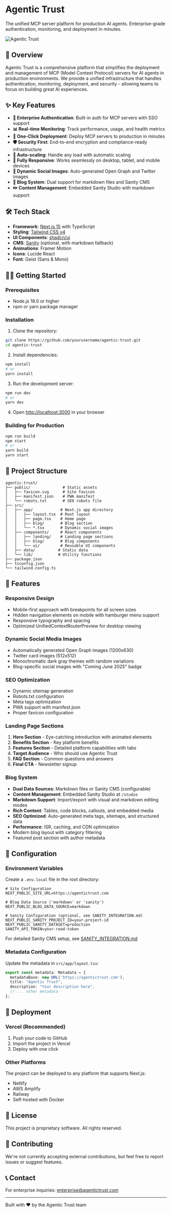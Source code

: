 # Agentic Trust

The unified MCP server platform for production AI agents. Enterprise-grade authentication, monitoring, and deployment in minutes.

![Agentic Trust](https://agentictrust.com/opengraph-image)

## 🚀 Overview

Agentic Trust is a comprehensive platform that simplifies the deployment and management of MCP (Model Context Protocol) servers for AI agents in production environments. We provide a unified infrastructure that handles authentication, monitoring, deployment, and security - allowing teams to focus on building great AI experiences.

## ✨ Key Features

- **🔐 Enterprise Authentication**: Built-in auth for MCP servers with SSO support
- **📊 Real-time Monitoring**: Track performance, usage, and health metrics
- **🚀 One-Click Deployment**: Deploy MCP servers to production in minutes
- **🛡️ Security First**: End-to-end encryption and compliance-ready infrastructure
- **🔄 Auto-scaling**: Handle any load with automatic scaling
- **📱 Fully Responsive**: Works seamlessly on desktop, tablet, and mobile devices
- **🎨 Dynamic Social Images**: Auto-generated Open Graph and Twitter images
- **📝 Blog System**: Dual support for markdown files and Sanity CMS
- **✏️ Content Management**: Embedded Sanity Studio with markdown support

## 🛠️ Tech Stack

- **Framework**: [Next.js 15](https://nextjs.org/) with TypeScript
- **Styling**: [Tailwind CSS v4](https://tailwindcss.com/)
- **UI Components**: [shadcn/ui](https://ui.shadcn.com/)
- **CMS**: [Sanity](https://sanity.io/) (optional, with markdown fallback)
- **Animations**: Framer Motion
- **Icons**: Lucide React
- **Font**: Geist (Sans & Mono)

## 🏃‍♂️ Getting Started

### Prerequisites

- Node.js 18.0 or higher
- npm or yarn package manager

### Installation

1. Clone the repository:
```bash
git clone https://github.com/yourusername/agentic-trust.git
cd agentic-trust
```

2. Install dependencies:
```bash
npm install
# or
yarn install
```

3. Run the development server:
```bash
npm run dev
# or
yarn dev
```

4. Open [http://localhost:3000](http://localhost:3000) in your browser

### Building for Production

```bash
npm run build
npm start
# or
yarn build
yarn start
```

## 📁 Project Structure

```
agentic-trust/
├── public/              # Static assets
│   ├── favicon.svg      # Site favicon
│   ├── manifest.json    # PWA manifest
│   └── robots.txt       # SEO robots file
├── src/
│   ├── app/            # Next.js app directory
│   │   ├── layout.tsx  # Root layout
│   │   ├── page.tsx    # Home page
│   │   ├── blog/       # Blog section
│   │   └── *.tsx       # Dynamic social images
│   ├── components/     # React components
│   │   ├── landing/    # Landing page sections
│   │   ├── blog/       # Blog components
│   │   └── ui/         # Reusable UI components
│   ├── data/          # Static data
│   └── lib/           # Utility functions
├── package.json
├── tsconfig.json
└── tailwind.config.ts
```

## 🎨 Features

### Responsive Design
- Mobile-first approach with breakpoints for all screen sizes
- Hidden navigation elements on mobile with hamburger menu support
- Responsive typography and spacing
- Optimized UnifiedContextRouterPreview for desktop viewing

### Dynamic Social Media Images
- Automatically generated Open Graph images (1200x630)
- Twitter card images (512x512)
- Monochromatic dark gray themes with random variations
- Blog-specific social images with "Coming June 2025" badge

### SEO Optimization
- Dynamic sitemap generation
- Robots.txt configuration
- Meta tags optimization
- PWA support with manifest.json
- Proper favicon configuration

### Landing Page Sections
1. **Hero Section** - Eye-catching introduction with animated elements
2. **Benefits Section** - Key platform benefits
3. **Features Section** - Detailed platform capabilities with tabs
4. **Target Audience** - Who should use Agentic Trust
5. **FAQ Section** - Common questions and answers
6. **Final CTA** - Newsletter signup

### Blog System
- **Dual Data Sources**: Markdown files or Sanity CMS (configurable)
- **Content Management**: Embedded Sanity Studio at `/studio`
- **Markdown Support**: Import/export with visual and markdown editing modes
- **Rich Content**: Tables, code blocks, callouts, and embedded media
- **SEO Optimized**: Auto-generated meta tags, sitemaps, and structured data
- **Performance**: ISR, caching, and CDN optimization
- Modern blog layout with category filtering
- Featured post section with author metadata

## 🔧 Configuration

### Environment Variables

Create a `.env.local` file in the root directory:

```env
# Site Configuration
NEXT_PUBLIC_SITE_URL=https://agentictrust.com

# Blog Data Source ('markdown' or 'sanity')
NEXT_PUBLIC_BLOG_DATA_SOURCE=markdown

# Sanity Configuration (optional, see SANITY_INTEGRATION.md)
NEXT_PUBLIC_SANITY_PROJECT_ID=your-project-id
NEXT_PUBLIC_SANITY_DATASET=production
SANITY_API_TOKEN=your-read-token
```

For detailed Sanity CMS setup, see [SANITY_INTEGRATION.md](./SANITY_INTEGRATION.md)

### Metadata Configuration

Update the metadata in `src/app/layout.tsx`:

```typescript
export const metadata: Metadata = {
  metadataBase: new URL('https://agentictrust.com'),
  title: "Agentic Trust",
  description: "Your description here",
  // ... other metadata
};
```

## 🚀 Deployment

### Vercel (Recommended)

1. Push your code to GitHub
2. Import the project in Vercel
3. Deploy with one click

### Other Platforms

The project can be deployed to any platform that supports Next.js:
- Netlify
- AWS Amplify
- Railway
- Self-hosted with Docker

## 📄 License

This project is proprietary software. All rights reserved.

## 🤝 Contributing

We're not currently accepting external contributions, but feel free to report issues or suggest features.

## 📞 Contact

For enterprise inquiries: enterprise@agentictrust.com

---

Built with ❤️ by the Agentic Trust team
